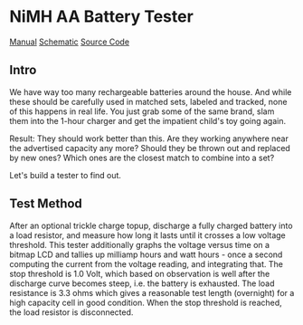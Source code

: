 # NiMH AA Battery Tester
[Manual](doc/manual.md) [Schematic](doc/schematic.pdf) [Source Code](src/battery-tester.ino)
## Intro
We have way too many rechargeable batteries around the house.  And while these should be carefully used in matched sets, labeled and tracked, none of this happens in real life.  You just grab some of the same brand, slam them into the 1-hour charger and get the impatient child's toy going again.

Result: They should work better than this.  Are they working anywhere near the advertised capacity any more?  Should they be thrown out and replaced by new ones?  Which ones are the closest match to combine into a set?

Let's build a tester to find out.
## Test Method
After an optional trickle charge topup, discharge a fully charged battery into a load resistor, and measure how long it lasts until it crosses a low voltage threshold.  This tester additionally graphs the voltage versus time on a bitmap LCD and tallies up milliamp hours and watt hours - once a second computing the current from the voltage reading, and integrating that.  The stop threshold is 1.0 Volt, which based on observation is well after the discharge curve becomes steep, i.e. the battery is exhausted.  The load resistance is 3.3 ohms which gives a reasonable test length (overnight) for a high capacity cell in good condition.  When the stop threshold is reached, the load resistor is disconnected.

